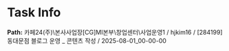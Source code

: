 # Task Info

**Path:** 카페24(주)\본사사업장\[CG]MI본부\창업센터\사업운영1 / hjkim16 / [284199] 동대문점 블로그 운영 _ 콘텐츠 작성 / 2025-08-01_00-00-00


